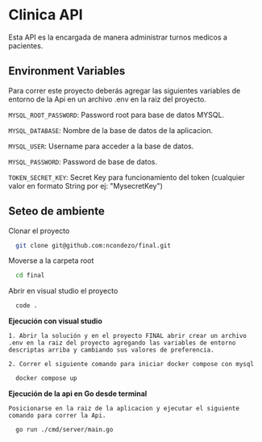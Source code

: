 # Clinica API

Esta API es la encargada de manera administrar turnos medicos a pacientes.

## Environment Variables

Para correr este proyecto deberás agregar las siguientes variables de entorno de la Api en un archivo .env en la raiz del proyecto.

`MYSQL_ROOT_PASSWORD`: Password root para base de datos MYSQL.

`MYSQL_DATABASE`: Nombre de la base de datos de la aplicacion.

`MYSQL_USER`: Username para acceder a la base de datos.

`MYSQL_PASSWORD`: Password de base de datos.

`TOKEN_SECRET_KEY`: Secret Key para funcionamiento del token (cualquier valor en formato String por ej: "MysecretKey")


## Seteo de ambiente

Clonar el proyecto

```bash
  git clone git@github.com:ncondezo/final.git
```

Moverse a la carpeta root

```bash
  cd final
```

Abrir en visual studio el proyecto
```bash
  code .
```

**Ejecución con visual studio**

    1. Abrir la solución y en el proyecto FINAL abrir crear un archivo .env en la raiz del proyecto agregando las variables de entorno descriptas arriba y cambiando sus valores de preferencia.
  
    2. Correr el siguiente comando para iniciar docker compose con mysql

```bash
  docker compose up 
```

**Ejecución de la api en Go desde terminal**

    Posicionarse en la raiz de la aplicacion y ejecutar el siguiente comando para correr la Api.

```bash
  go run ./cmd/server/main.go
```





